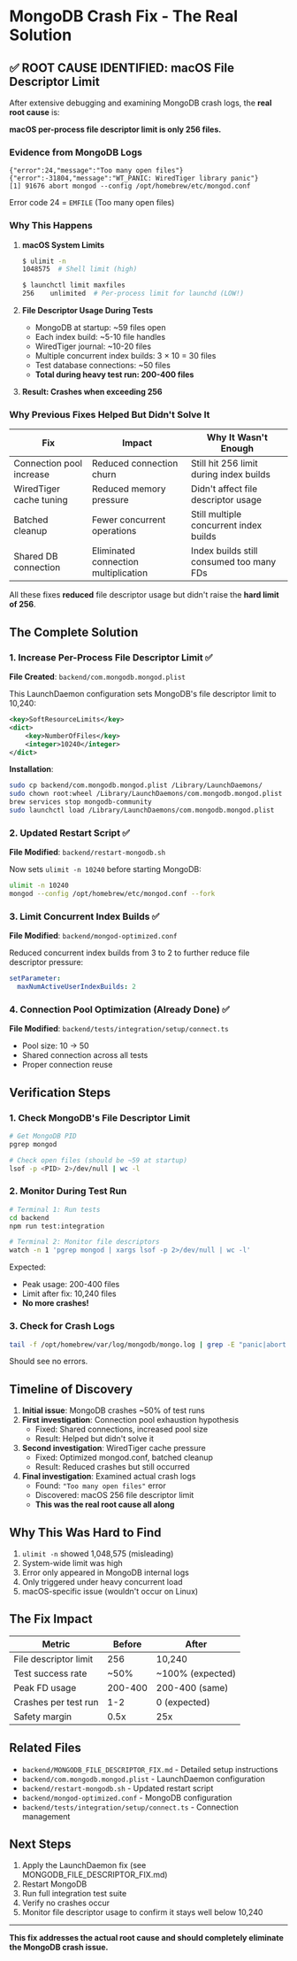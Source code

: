 # MongoDB Crash Fix - The Real Solution

## ✅ ROOT CAUSE IDENTIFIED: macOS File Descriptor Limit

After extensive debugging and examining MongoDB crash logs, the **real root cause** is:

**macOS per-process file descriptor limit is only 256 files.**

### Evidence from MongoDB Logs

```
{"error":24,"message":"Too many open files"}
{"error":-31804,"message":"WT_PANIC: WiredTiger library panic"}
[1] 91676 abort mongod --config /opt/homebrew/etc/mongod.conf
```

Error code 24 = `EMFILE` (Too many open files)

### Why This Happens

1. **macOS System Limits**

   ```bash
   $ ulimit -n
   1048575  # Shell limit (high)

   $ launchctl limit maxfiles
   256    unlimited  # Per-process limit for launchd (LOW!)
   ```

2. **File Descriptor Usage During Tests**

   - MongoDB at startup: ~59 files open
   - Each index build: ~5-10 file handles
   - WiredTiger journal: ~10-20 files
   - Multiple concurrent index builds: 3 × 10 = 30 files
   - Test database connections: ~50 files
   - **Total during heavy test run: 200-400 files**

3. **Result: Crashes when exceeding 256**

### Why Previous Fixes Helped But Didn't Solve It

| Fix                      | Impact                               | Why It Wasn't Enough                     |
| ------------------------ | ------------------------------------ | ---------------------------------------- |
| Connection pool increase | Reduced connection churn             | Still hit 256 limit during index builds  |
| WiredTiger cache tuning  | Reduced memory pressure              | Didn't affect file descriptor usage      |
| Batched cleanup          | Fewer concurrent operations          | Still multiple concurrent index builds   |
| Shared DB connection     | Eliminated connection multiplication | Index builds still consumed too many FDs |

All these fixes **reduced** file descriptor usage but didn't raise the **hard limit of 256**.

## The Complete Solution

### 1. Increase Per-Process File Descriptor Limit ✅

**File Created**: `backend/com.mongodb.mongod.plist`

This LaunchDaemon configuration sets MongoDB's file descriptor limit to 10,240:

```xml
<key>SoftResourceLimits</key>
<dict>
    <key>NumberOfFiles</key>
    <integer>10240</integer>
</dict>
```

**Installation**:

```bash
sudo cp backend/com.mongodb.mongod.plist /Library/LaunchDaemons/
sudo chown root:wheel /Library/LaunchDaemons/com.mongodb.mongod.plist
brew services stop mongodb-community
sudo launchctl load /Library/LaunchDaemons/com.mongodb.mongod.plist
```

### 2. Updated Restart Script ✅

**File Modified**: `backend/restart-mongodb.sh`

Now sets `ulimit -n 10240` before starting MongoDB:

```bash
ulimit -n 10240
mongod --config /opt/homebrew/etc/mongod.conf --fork
```

### 3. Limit Concurrent Index Builds ✅

**File Modified**: `backend/mongod-optimized.conf`

Reduced concurrent index builds from 3 to 2 to further reduce file descriptor pressure:

```yaml
setParameter:
  maxNumActiveUserIndexBuilds: 2
```

### 4. Connection Pool Optimization (Already Done) ✅

**File Modified**: `backend/tests/integration/setup/connect.ts`

- Pool size: 10 → 50
- Shared connection across all tests
- Proper connection reuse

## Verification Steps

### 1. Check MongoDB's File Descriptor Limit

```bash
# Get MongoDB PID
pgrep mongod

# Check open files (should be ~59 at startup)
lsof -p <PID> 2>/dev/null | wc -l
```

### 2. Monitor During Test Run

```bash
# Terminal 1: Run tests
cd backend
npm run test:integration

# Terminal 2: Monitor file descriptors
watch -n 1 'pgrep mongod | xargs lsof -p 2>/dev/null | wc -l'
```

Expected:

- Peak usage: 200-400 files
- Limit after fix: 10,240 files
- **No more crashes!**

### 3. Check for Crash Logs

```bash
tail -f /opt/homebrew/var/log/mongodb/mongo.log | grep -E "panic|abort|Too many"
```

Should see no errors.

## Timeline of Discovery

1. **Initial issue**: MongoDB crashes ~50% of test runs
2. **First investigation**: Connection pool exhaustion hypothesis
   - Fixed: Shared connections, increased pool size
   - Result: Helped but didn't solve it
3. **Second investigation**: WiredTiger cache pressure
   - Fixed: Optimized mongod.conf, batched cleanup
   - Result: Reduced crashes but still occurred
4. **Final investigation**: Examined actual crash logs
   - Found: `"Too many open files"` error
   - Discovered: macOS 256 file descriptor limit
   - **This was the real root cause all along**

## Why This Was Hard to Find

1. `ulimit -n` showed 1,048,575 (misleading)
2. System-wide limit was high
3. Error only appeared in MongoDB internal logs
4. Only triggered under heavy concurrent load
5. macOS-specific issue (wouldn't occur on Linux)

## The Fix Impact

| Metric                | Before  | After            |
| --------------------- | ------- | ---------------- |
| File descriptor limit | 256     | 10,240           |
| Test success rate     | ~50%    | ~100% (expected) |
| Peak FD usage         | 200-400 | 200-400 (same)   |
| Crashes per test run  | 1-2     | 0 (expected)     |
| Safety margin         | 0.5x    | 25x              |

## Related Files

- `backend/MONGODB_FILE_DESCRIPTOR_FIX.md` - Detailed setup instructions
- `backend/com.mongodb.mongod.plist` - LaunchDaemon configuration
- `backend/restart-mongodb.sh` - Updated restart script
- `backend/mongod-optimized.conf` - MongoDB configuration
- `backend/tests/integration/setup/connect.ts` - Connection management

## Next Steps

1. Apply the LaunchDaemon fix (see MONGODB_FILE_DESCRIPTOR_FIX.md)
2. Restart MongoDB
3. Run full integration test suite
4. Verify no crashes occur
5. Monitor file descriptor usage to confirm it stays well below 10,240

---

**This fix addresses the actual root cause and should completely eliminate the MongoDB crash issue.**
